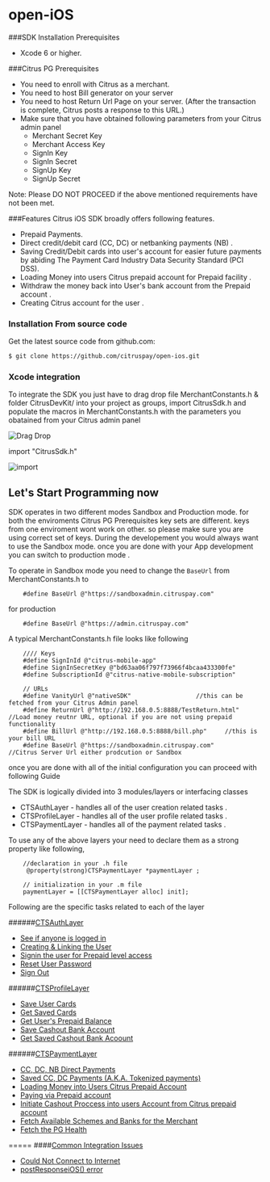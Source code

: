 
open-iOS
============
###SDK Installation Prerequisites
   * Xcode 6 or higher.
   
###Citrus PG Prerequisites
* You need to enroll with Citrus as a merchant.
* You need to host Bill generator on your server
* You need to host Return Url Page on your server. (After the transaction is complete, Citrus posts a response to this URL.)
* Make sure that you have obtained following parameters from your Citrus admin panel
	* Merchant Secret Key
	* Merchant Access Key
	* SignIn Key
	* SignIn Secret
	* SignUp Key
	* SignUp Secret

Note: Please DO NOT PROCEED if the above mentioned requirements have not been met.

###Features
Citrus iOS SDK broadly offers following features.
* Prepaid Payments.
* Direct credit/debit card (CC, DC) or netbanking payments (NB) .
* Saving Credit/Debit cards into user's account for easier future payments by abiding The Payment Card Industry Data Security Standard (PCI DSS).
* Loading Money into users Citrus prepaid account for Prepaid facility .
* Withdraw the money back into User's bank account from the Prepaid account .
* Creating Citrus account for the user .



### Installation From source code
Get the latest source code from github.com:
```bash
$ git clone https://github.com/citruspay/open-ios.git
```

### Xcode integration

To integrate the SDK you just have to drag drop file MerchantConstants.h & folder CitrusDevKit/  into your project as groups, import CitrusSdk.h and populate the macros in MerchantConstants.h with the parameters you obatained from your Citrus admin panel

![Drag Drop](https://dl.dropboxusercontent.com/u/6397934/citrus/GIT/Drag%20Drop.gif)

import "CitrusSdk.h"

![import](https://dl.dropboxusercontent.com/u/6397934/citrus/GIT/Import.png)

## Let's Start Programming now

SDK operates in two different modes Sandbox and Production mode. for both the enviroments Citrus PG Prerequisites key sets are different. keys from one enviroment wont work on other. so please make sure you are using correct set of keys.
During the developement you would always want to use the Sandbox mode. once you are done with your App development you can switch to production mode . 

To operate in Sandbox mode you need to change the `BaseUrl` from MerchantConstants.h to 

		#define BaseUrl @"https://sandboxadmin.citruspay.com"

for production

		#define BaseUrl @"https://admin.citruspay.com"

A typical MerchantConstants.h file looks like following

		//// Keys
		#define SignInId @"citrus-mobile-app"
		#define SignInSecretKey @"bd63aa06f797f73966f4bcaa433300fe"
		#define SubscriptionId @"citrus-native-mobile-subscription"

		// URLs
		#define VanityUrl @"nativeSDK"					//this can be fetched from your Citrus Admin panel
		#define ReturnUrl @"http://192.168.0.5:8888/TestReturn.html"	//Load money reutnr URL, optional if you are not using prepaid functionality
		#define BillUrl @"http://192.168.0.5:8888/bill.php"		//this is your bill URL
		#define BaseUrl @"https://sandboxadmin.citruspay.com"  		//Citrus Server Url either prodcution or Sandbox



once you are done with all of the initial configuration you can proceed with following Guide

The SDK is logically divided into 3 modules/layers or interfacing classes
 * CTSAuthLayer - handles all of the user creation related tasks .
 * CTSProfileLayer - handles all of the user profile related tasks .
 * CTSPaymentLayer - handles all of the payment related tasks .
 
To use any of the above layers your need to declare them as a strong property like following,

		//declaration in your .h file
		 @property(strong)CTSPaymentLayer *paymentLayer ;
		
		// initialization in your .m file
		paymentLayer = [[CTSPaymentLayer alloc] init];
 
Following are the specific tasks related to each of the layer 

######[CTSAuthLayer](https://github.com/citruspay/open-ios/wiki/1.--Integrating-CTSAuthLayer)
 * [See if anyone is logged in](https://github.com/citruspay/open-ios/wiki/1.--Integrating-CTSAuthLayer#see-if-anyone-is-logged-in)
 * [Creating & Linking the User](https://github.com/citruspay/open-ios/wiki/1.--Integrating-CTSAuthLayer#creating--linking-the-user) 
 * [Signin the user for Prepaid level access](https://github.com/citruspay/open-ios/wiki/1.--Integrating-CTSAuthLayer#sign-in-the-user-for-prepaid-level-access)
 * [Reset User Password](https://github.com/citruspay/open-ios/wiki/1.--Integrating-CTSAuthLayer#reset-user-password)
 * [Sign Out](https://github.com/citruspay/open-ios/wiki/1.--Integrating-CTSAuthLayer#sign-out)
 
######[CTSProfileLayer](https://github.com/citruspay/open-ios/wiki/2.--Integrating-CTSProfileLayer)
 * [Save User Cards](https://github.com/citruspay/open-ios/wiki/2.--Integrating-CTSProfileLayer#save-user-cards)
 * [Get Saved Cards](https://github.com/citruspay/open-ios/wiki/2.--Integrating-CTSProfileLayer#get-saved-cards)
 * [Get User's Prepaid Balance](https://github.com/citruspay/open-ios/wiki/2.--Integrating-CTSProfileLayer#get-users-prepaid-balance)
 * [Save Cashout Bank Account](https://github.com/citruspay/open-ios/wiki/2.--Integrating-CTSProfileLayer#save-cash-out-bank-account)
 * [Get Saved Cashout Bank Acoount](https://github.com/citruspay/open-ios/wiki/2.--Integrating-CTSProfileLayer#get-saved-cashout-bank-acoount)
 
 
######[CTSPaymentLayer](https://github.com/citruspay/open-ios/wiki/3.--Integrating-CTSPaymentLayer)
  * [CC, DC, NB Direct Payments](https://github.com/citruspay/open-ios/wiki/3.--Integrating-CTSPaymentLayer#cc-dc-nb-direct-payments)
  * [Saved CC, DC Payments (A.K.A. Tokenized payments)](https://github.com/citruspay/open-ios/wiki/3.--Integrating-CTSPaymentLayer#saved-cc-dc-payments-aka-tokenized-payments)
  * [Loading Money into Users Citrus Prepaid Account](https://github.com/citruspay/open-ios/wiki/3.--Integrating-CTSPaymentLayer#loading-money-into-users-citrus-prepaid-account)
  * [Paying via Prepaid account](https://github.com/citruspay/open-ios/wiki/3.--Integrating-CTSPaymentLayer#paying-via-prepaid-accountcitrus-cash)
  * [Initiate Cashout Proccess into users Account from Citrus prepaid account](https://github.com/citruspay/open-ios/wiki/3.--Integrating-CTSPaymentLayer#initiate-cashout-process-into-users-account-from-citrus-prepaid-account)
  * [Fetch Available Schemes and Banks for the Merchant](https://github.com/citruspay/open-ios/wiki/3.--Integrating-CTSPaymentLayer#fetch-available-schemes-and-banks-for-the-merchant)
  * [Fetch the PG Health](https://github.com/citruspay/open-ios/wiki/3.--Integrating-CTSPaymentLayer#fetch-the-pg-health)

=====
####[Common Integration Issues](https://github.com/citruspay/open-ios/wiki/4.-Common-Errors)
* [Could Not Connect to Internet](https://github.com/citruspay/open-ios/wiki/4.-Common-Errors#could-not-connect-to-internet)
* [postResponseiOS() error](https://github.com/citruspay/open-ios/wiki/4.-Common-Errors#postresponseios-error)





